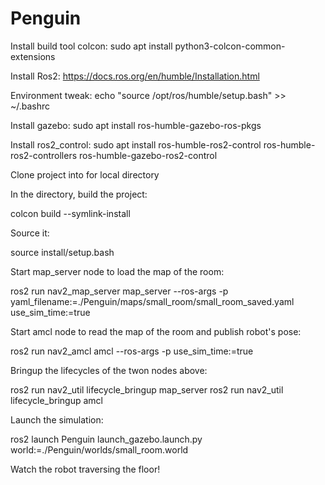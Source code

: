 # Penguin
Install build tool colcon:
sudo apt install python3-colcon-common-extensions

Install Ros2:
https://docs.ros.org/en/humble/Installation.html

Environment tweak:
echo "source /opt/ros/humble/setup.bash" >> ~/.bashrc

Install gazebo:
sudo apt install ros-humble-gazebo-ros-pkgs

Install ros2_control:
sudo apt install ros-humble-ros2-control ros-humble-ros2-controllers ros-humble-gazebo-ros2-control


Clone project into for local directory

In the directory, build the project:

colcon build --symlink-install


Source it:

source install/setup.bash


Start map_server node to load the map of the room:

ros2 run nav2_map_server map_server --ros-args -p yaml_filename:=./Penguin/maps/small_room/small_room_saved.yaml use_sim_time:=true


Start amcl node to read the map of the room and publish robot's pose:

ros2 run nav2_amcl amcl --ros-args -p use_sim_time:=true


Bringup the lifecycles of the twon nodes above:

ros2 run nav2_util lifecycle_bringup map_server
ros2 run nav2_util lifecycle_bringup amcl


Launch the simulation:

ros2 launch Penguin launch_gazebo.launch.py world:=./Penguin/worlds/small_room.world


Watch the robot traversing the floor!

